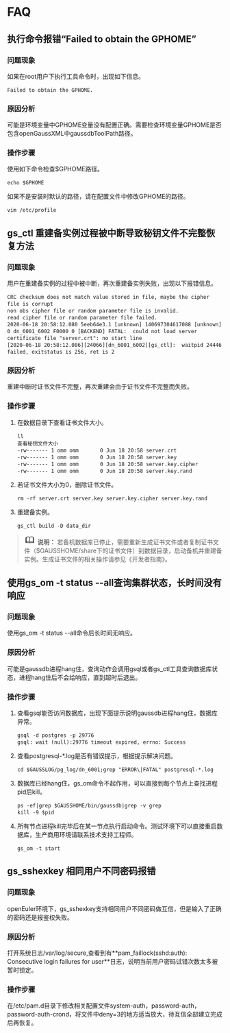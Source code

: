 # FAQ<a name="ZH-CN_TOPIC_0249632272"></a>


## 执行命令报错“Failed to obtain the GPHOME”<a name="ZH-CN_TOPIC_0249632274"></a>

### 问题现象<a name="zh-cn_topic_0237152452_zh-cn_topic_0059779180_s9068f5a3fa2545e483455c23e895c088"></a>

如果在root用户下执行工具命令时，出现如下信息。

```
Failed to obtain the GPHOME.
```

### 原因分析<a name="zh-cn_topic_0237152452_zh-cn_topic_0059779180_s1f781026f255460893d4a31199a5aa3d"></a>

可能是环境变量中GPHOME变量没有配置正确。需要检查环境变量GPHOME是否包含openGaussXML中gaussdbToolPath路径。

### 操作步骤<a name="zh-cn_topic_0237152452_zh-cn_topic_0059779180_s14e2709c0b7440f1a11c5c0d58d05885"></a>

使用如下命令检查$GPHOME路径。

```
echo $GPHOME
```

如果不是安装时默认的路径，请在配置文件中修改GPHOME的路径。

```
vim /etc/profile
```

## gs\_ctl 重建备实例过程被中断导致秘钥文件不完整恢复方法<a name="ZH-CN_TOPIC_0255515980"></a>

### 问题现象<a name="zh-cn_topic_0237152452_zh-cn_topic_0059779180_s9068f5a3fa2545e483455c23e895c088"></a>

用户在重建备实例的过程中被中断，再次重建备实例失败，出现以下报错信息。

```
CRC checksum does not match value stored in file, maybe the cipher file is corrupt
non obs cipher file or random parameter file is invalid.
read cipher file or random parameter file failed.
2020-06-18 20:58:12.080 5eeb64e3.1 [unknown] 140697304617088 [unknown] 0 dn_6001_6002 F0000 0 [BACKEND] FATAL:  could not load server certificate file "server.crt": no start line
[2020-06-18 20:58:12.086][24066][dn_6001_6002][gs_ctl]:  waitpid 24446 failed, exitstatus is 256, ret is 2
```

### 原因分析<a name="zh-cn_topic_0237152452_zh-cn_topic_0059779180_s1f781026f255460893d4a31199a5aa3d"></a>

重建中断时证书文件不完整，再次重建会由于证书文件不完整而失败。

### 操作步骤<a name="zh-cn_topic_0237152452_zh-cn_topic_0059779180_s14e2709c0b7440f1a11c5c0d58d05885"></a>

1.  在数据目录下查看证书文件大小。

    ```
    ll
    查看秘钥文件大小
    -rw------- 1 omm omm       0 Jun 18 20:58 server.crt
    -rw------- 1 omm omm       0 Jun 18 20:58 server.key
    -rw------- 1 omm omm       0 Jun 18 20:58 server.key.cipher
    -rw------- 1 omm omm       0 Jun 18 20:58 server.key.rand
    ```

2.  若证书文件大小为0，删除证书文件。

    ```
    rm -rf server.crt server.key server.key.cipher server.key.rand
    ```

3.  重建备实例。

    ```
    gs_ctl build -D data_dir
    ```


>![](public_sys-resources/icon-note.gif) **说明：** 
>若备机数据库已停止，需要重新生成证书文件或者复制证书文件（$GAUSSHOME/share下的证书文件）到数据目录，启动备机并重建备实例。生成证书文件的相关操作请参见《开发者指南》。



## 使用gs\_om -t status -\-all查询集群状态，长时间没有响应<a name="ZH-CN_TOPIC_0275124283"></a>

### 问题现象<a name="section434872073818"></a>

使用gs\_om -t status -\-all命令后长时间无响应。

### 原因分析<a name="section14354141874411"></a>

可能是gaussdb进程hang住，查询动作会调用gsql或者gs\_ctl工具查询数据库状态，进程hang住后不会给响应，直到超时后退出。

### 操作步骤<a name="section10173163494516"></a>

1. 查看gsql能否访问数据库，出现下面提示说明gaussdb进程hang住，数据库异常。

   ```
   gsql -d postgres -p 29776        
   gsql: wait (null):29776 timeout expired, errno: Success
   ```

2. 查看postgresql-\*.log是否有错误提示，根据提示解决问题。

   ```
   cd $GAUSSLOG/pg_log/dn_6001;grep "ERROR\|FATAL" postgresql-*.log   
   ```

3. 数据库已经hang住，gs\_om命令不起作用，可以直接到每个节点上查找进程pid后kill。

   ```
   ps -ef|grep $GAUSSHOME/bin/gaussdb|grep -v grep       
   kill -9 $pid
   ```

4. 所有节点进程kill完毕后在某一节点执行启动命令。测试环境下可以直接重启数据库，生产商用环境请联系技术支持工程师。

   ```
   gs_om -t start
   ```

## gs\_sshexkey 相同用户不同密码报错<a name="ZH-CN_TOPIC_0309176033"></a>

### 问题现象<a name="section147641250161616"></a>

openEuler环境下，gs\_sshexkey支持相同用户不同密码做互信，但是输入了正确的密码还是报鉴权失败。

### 原因分析<a name="section232313361171"></a>

打开系统日志/var/log/secure,查看到有\*\*pam\_faillock\(sshd:auth\): Consecutive login failures for user\*\*日志，说明当前用户密码试错次数太多被暂时锁定。

### 操作步骤<a name="section952412551818"></a>

在/etc/pam.d目录下修改相关配置文件system-auth，password-auth，password-auth-crond，将文件中deny=3的地方适当放大，待互信全部建立完成后再恢复。